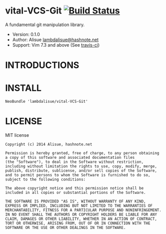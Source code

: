 vital-VCS-Git [![Build Status](https://travis-ci.org/lambdalisue/vital-VCS-Git.svg)](https://travis-ci.org/lambdalisue/vital-VCS-Git)
==============================================================================

A fundamental git manipulation library.

- Version:  0.1.0
- Author:   Alisue <lambdalisue@hashnote.net>
- Support:  Vim 7.3 and above (See [travis-ci](https://travis-ci.org/lambdalisue/vital-VCS-Git))


INTRODUCTIONS
==============================================================================


INSTALL
==============================================================================

```vim
NeoBundle 'lambdalisue/vital-VCS-Git'
```

LICENSE
==============================================================================

MIT license

    Copyright (c) 2014 Alisue, hashnote.net

    Permission is hereby granted, free of charge, to any person obtaining
    a copy of this software and associated documentation files
    (the "Software"), to deal in the Software without restriction,
    including without limitation the rights to use, copy, modify, merge,
    publish, distribute, sublicense, and/or sell copies of the Software,
    and to permit persons to whom the Software is furnished to do so,
    subject to the following conditions:

    The above copyright notice and this permission notice shall be
    included in all copies or substantial portions of the Software.

    THE SOFTWARE IS PROVIDED "AS IS", WITHOUT WARRANTY OF ANY KIND,
    EXPRESS OR IMPLIED, INCLUDING BUT NOT LIMITED TO THE WARRANTIES OF
    MERCHANTABILITY, FITNESS FOR A PARTICULAR PURPOSE AND NONINFRINGEMENT.
    IN NO EVENT SHALL THE AUTHORS OR COPYRIGHT HOLDERS BE LIABLE FOR ANY
    CLAIM, DAMAGES OR OTHER LIABILITY, WHETHER IN AN ACTION OF CONTRACT,
    TORT OR OTHERWISE, ARISING FROM, OUT OF OR IN CONNECTION WITH THE
    SOFTWARE OR THE USE OR OTHER DEALINGS IN THE SOFTWARE.
